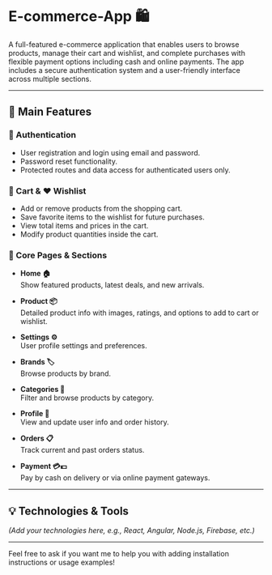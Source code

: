 # E-commerce-App 🛍️

A full-featured e-commerce application that enables users to browse products, manage their cart and wishlist, and complete purchases with flexible payment options including cash and online payments. The app includes a secure authentication system and a user-friendly interface across multiple sections.

---

## 🚀 Main Features

### 🔐 Authentication
- User registration and login using email and password.
- Password reset functionality.
- Protected routes and data access for authenticated users only.

### 🛒 Cart & ❤️ Wishlist
- Add or remove products from the shopping cart.
- Save favorite items to the wishlist for future purchases.
- View total items and prices in the cart.
- Modify product quantities inside the cart.

### 📱 Core Pages & Sections

- **Home 🏠**  
  Show featured products, latest deals, and new arrivals.

- **Product 📦**  
  Detailed product info with images, ratings, and options to add to cart or wishlist.

- **Settings ⚙️**  
  User profile settings and preferences.

- **Brands 🏷️**  
  Browse products by brand.

- **Categories 📂**  
  Filter and browse products by category.

- **Profile 👤**  
  View and update user info and order history.

- **Orders 📋**  
  Track current and past orders status.

- **Payment 💳💵**  
  Pay by cash on delivery or via online payment gateways.

---

## 💡 Technologies & Tools

*(Add your technologies here, e.g., React, Angular, Node.js, Firebase, etc.)*

---

Feel free to ask if you want me to help you with adding installation instructions or usage examples!
